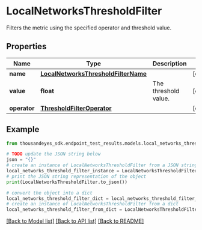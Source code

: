 # LocalNetworksThresholdFilter

Filters the metric using the specified operator and threshold value.

## Properties

Name | Type | Description | Notes
------------ | ------------- | ------------- | -------------
**name** | [**LocalNetworksThresholdFilterName**](LocalNetworksThresholdFilterName.md) |  | [optional] 
**value** | **float** | The threshold value. | [optional] 
**operator** | [**ThresholdFilterOperator**](ThresholdFilterOperator.md) |  | [optional] 

## Example

```python
from thousandeyes_sdk.endpoint_test_results.models.local_networks_threshold_filter import LocalNetworksThresholdFilter

# TODO update the JSON string below
json = "{}"
# create an instance of LocalNetworksThresholdFilter from a JSON string
local_networks_threshold_filter_instance = LocalNetworksThresholdFilter.from_json(json)
# print the JSON string representation of the object
print(LocalNetworksThresholdFilter.to_json())

# convert the object into a dict
local_networks_threshold_filter_dict = local_networks_threshold_filter_instance.to_dict()
# create an instance of LocalNetworksThresholdFilter from a dict
local_networks_threshold_filter_from_dict = LocalNetworksThresholdFilter.from_dict(local_networks_threshold_filter_dict)
```
[[Back to Model list]](../README.md#documentation-for-models) [[Back to API list]](../README.md#documentation-for-api-endpoints) [[Back to README]](../README.md)



